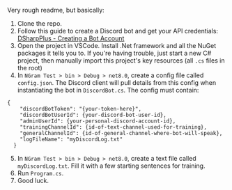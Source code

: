 Very rough readme, but basically:

1. Clone the repo.
2. Follow this guide to create a Discord bot and get your API credentials: [DSharpPlus - Creating a Bot Account](https://dsharpplus.github.io/DSharpPlus/articles/basics/bot_account.html#create-an-application)
3. Open the project in VSCode. Install .Net framework and all the NuGet packages it tells you to. If you're having trouble, just start a new C# project, then manually import this project's key resources (all `.cs` files in the root)
4. In `NGram Test > bin > Debug > net8.0`, create a config file called `config.json`. The Discord client will pull details from this config when instantiating the bot in `DiscordBot.cs`. The config must contain:
``` 
{
    "discordBotToken": "{your-token-here}",
    "discordBotUserId": {your-discord-bot-user-id},
    "adminUserId": {your-personal-discord-account-id},
    "trainingChannelId": {id-of-text-channel-used-for-training},
    "generalChannelId": {id-of-general-channel-where-bot-will-speak},
    "logFileName": "myDiscordLog.txt"
  }
```
5. In `NGram Test > bin > Debug > net8.0`, create a text file called `myDiscordLog.txt`. Fill it with a few starting sentences for training.
6. Run `Program.cs`.
7. Good luck.
